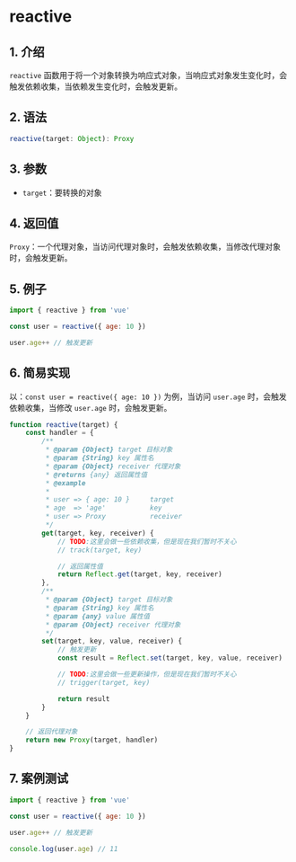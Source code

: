 # reactive

## 1. 介绍

`reactive` 函数用于将一个对象转换为响应式对象，当响应式对象发生变化时，会触发依赖收集，当依赖发生变化时，会触发更新。

## 2. 语法

```js
reactive(target: Object): Proxy
```

## 3. 参数

-   `target`：要转换的对象

## 4. 返回值

`Proxy`：一个代理对象，当访问代理对象时，会触发依赖收集，当修改代理对象时，会触发更新。

## 5. 例子

```js
import { reactive } from 'vue'

const user = reactive({ age: 10 })

user.age++ // 触发更新
```

## 6. 简易实现

以：`const user = reactive({ age: 10 })` 为例，当访问 `user.age` 时，会触发依赖收集，当修改 `user.age` 时，会触发更新。

```js
function reactive(target) {
    const handler = {
        /**
         * @param {Object} target 目标对象
         * @param {String} key 属性名
         * @param {Object} receiver 代理对象
         * @returns {any} 返回属性值
         * @example
         *
         * user => { age: 10 }     target
         * age  => 'age'           key
         * user => Proxy           receiver
         */
        get(target, key, receiver) {
            // TODO:这里会做一些依赖收集，但是现在我们暂时不关心
            // track(target, key)

            // 返回属性值
            return Reflect.get(target, key, receiver)
        },
        /**
         * @param {Object} target 目标对象
         * @param {String} key 属性名
         * @param {any} value 属性值
         * @param {Object} receiver 代理对象
         */
        set(target, key, value, receiver) {
            // 触发更新
            const result = Reflect.set(target, key, value, receiver)

            // TODO:这里会做一些更新操作，但是现在我们暂时不关心
            // trigger(target, key)

            return result
        }
    }

    // 返回代理对象
    return new Proxy(target, handler)
}
```

## 7. 案例测试

```js
import { reactive } from 'vue'

const user = reactive({ age: 10 })

user.age++ // 触发更新

console.log(user.age) // 11
```
